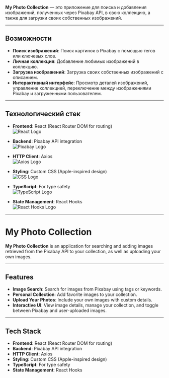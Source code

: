 **My Photo Collection** — это приложение для поиска и добавления изображений, полученных через Pixabay API, в свою коллекцию, а также для загрузки своих собственных изображений.

---

## Возможности

- **Поиск изображений**: Поиск картинок в Pixabay с помощью тегов или ключевых слов.
- **Личная коллекция**: Добавление любимых изображений в коллекцию.
- **Загрузка изображений**: Загрузка своих собственных изображений с описанием.
- **Интерактивный интерфейс**: Просмотр деталей изображений, управление коллекцией, переключение между изображениями Pixabay и загруженными пользователем.

---

## Технологический стек

- **Frontend**: React (React Router DOM for routing)  
  ![React Logo](https://upload.wikimedia.org/wikipedia/commons/a/a7/React-icon.svg)

- **Backend**: Pixabay API integration  
  ![Pixabay Logo](https://upload.wikimedia.org/wikipedia/commons/4/4e/Pixabay_logo_2019.svg)

- **HTTP Client**: Axios  
  ![Axios Logo](https://axios-http.com/img/axios-logo.svg)

- **Styling**: Custom CSS (Apple-inspired design)  
  ![CSS Logo](https://upload.wikimedia.org/wikipedia/commons/d/d5/CSS3_logo_and_wordmark.svg)

- **TypeScript**: For type safety  
  ![TypeScript Logo](https://upload.wikimedia.org/wikipedia/commons/4/4f/TypeScript_Logo_2020.svg)

- **State Management**: React Hooks  
  ![React Hooks Logo](https://reactjs.org/logo-og.png)

---

# My Photo Collection

**My Photo Collection** is an application for searching and adding images retrieved from the Pixabay API to your collection, as well as uploading your own images.

---

## Features

- **Image Search**: Search for images from Pixabay using tags or keywords.
- **Personal Collection**: Add favorite images to your collection.
- **Upload Your Photos**: Include your own images with custom details.
- **Interactive UI**: View image details, manage your collection, and toggle between Pixabay and user-uploaded images.

---

## Tech Stack

- **Frontend**: React (React Router DOM for routing)
- **Backend**: Pixabay API integration
- **HTTP Client**: Axios
- **Styling**: Custom CSS (Apple-inspired design)
- **TypeScript**: For type safety
- **State Management**: React Hooks
